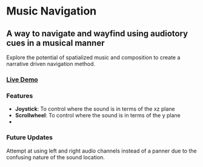 # Music Navigation

## A way to navigate and wayfind using audiotory cues in a musical manner

Explore the potential of spatialized music and composition to create a narrative driven navigation method.

### [Live Demo](https://alvin-kz83.github.io/music-navi/)

### Features
- **Joystick**: To control where the sound is in terms of the xz plane
- **Scrollwheel**: To control where the sound is in terms of the y plane
- 
### Future Updates
Attempt at using left and right audio channels instead of a panner due to the confusing nature of the sound location.
